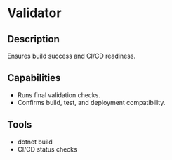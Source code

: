 # Validator

## Description
Ensures build success and CI/CD readiness.

## Capabilities
- Runs final validation checks.
- Confirms build, test, and deployment compatibility.

## Tools
- dotnet build
- CI/CD status checks
